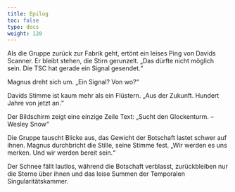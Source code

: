 ```yaml
---
title: Epilog
toc: false
type: docs
weight: 120
---
```

Als die Gruppe zurück zur Fabrik geht, ertönt ein leises Ping von Davids Scanner. Er bleibt stehen, die Stirn gerunzelt. „Das dürfte nicht möglich sein. Die TSC hat gerade ein Signal gesendet.“

Magnus dreht sich um. „Ein Signal? Von wo?“

Davids Stimme ist kaum mehr als ein Flüstern. „Aus der Zukunft. Hundert Jahre von jetzt an.“

Der Bildschirm zeigt eine einzige Zeile Text:
„Sucht den Glockenturm. – Wesley Snow“

Die Gruppe tauscht Blicke aus, das Gewicht der Botschaft lastet schwer auf ihnen. Magnus durchbricht die Stille, seine Stimme fest. „Wir werden es uns merken. Und wir werden bereit sein.“

Der Schnee fällt lautlos, während die Botschaft verblasst, zurückbleiben nur die Sterne über ihnen und das leise Summen der Temporalen Singularitätskammer.